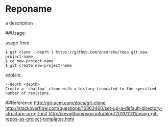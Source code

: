 ﻿Reponame
=========

a description

##Usage:

usage from

	$ git clone --depth 1 https://github.com/encorehu/repo.git new-project-name
	$ cd new-project-name
	$ git create new-project-name

explain:

	--depth <depth>
	Create a `shallow` clone with a history truncated to the specified number of revisions.


##Reference
http://git-scm.com/docs/git-clone
http://stackoverflow.com/questions/16363460/set-up-a-default-directory-structure-on-git-init
http://kevinthompson.info/blog/2013/11/11/using-git-repos-as-project-templates.html
